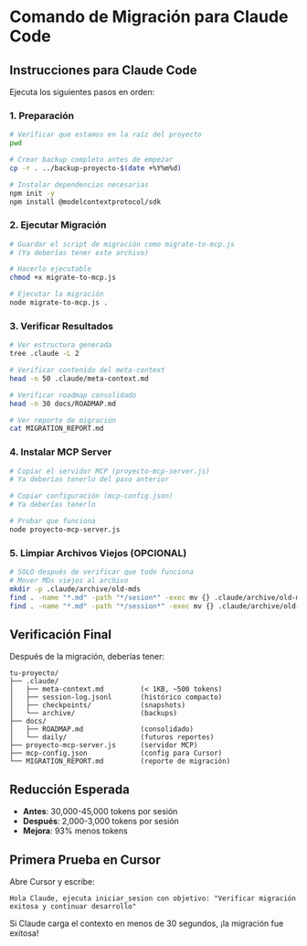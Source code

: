 # Comando de Migración para Claude Code

## Instrucciones para Claude Code

Ejecuta los siguientes pasos en orden:

### 1. Preparación
```bash
# Verificar que estamos en la raíz del proyecto
pwd

# Crear backup completo antes de empezar
cp -r . ../backup-proyecto-$(date +%Y%m%d)

# Instalar dependencias necesarias
npm init -y
npm install @modelcontextprotocol/sdk
```

### 2. Ejecutar Migración
```bash
# Guardar el script de migración como migrate-to-mcp.js
# (Ya deberías tener este archivo)

# Hacerlo ejecutable
chmod +x migrate-to-mcp.js

# Ejecutar la migración
node migrate-to-mcp.js .
```

### 3. Verificar Resultados
```bash
# Ver estructura generada
tree .claude -L 2

# Verificar contenido del meta-context
head -n 50 .claude/meta-context.md

# Verificar roadmap consolidado
head -n 30 docs/ROADMAP.md

# Ver reporte de migración
cat MIGRATION_REPORT.md
```

### 4. Instalar MCP Server
```bash
# Copiar el servidor MCP (proyecto-mcp-server.js)
# Ya deberías tenerlo del paso anterior

# Copiar configuración (mcp-config.json)
# Ya deberías tenerlo

# Probar que funciona
node proyecto-mcp-server.js
```

### 5. Limpiar Archivos Viejos (OPCIONAL)
```bash
# SOLO después de verificar que todo funciona
# Mover MDs viejos al archivo
mkdir -p .claude/archive/old-mds
find . -name "*.md" -path "*/sesion*" -exec mv {} .claude/archive/old-mds/ \;
find . -name "*.md" -path "*/session*" -exec mv {} .claude/archive/old-mds/ \;
```

## Verificación Final

Después de la migración, deberías tener:

```
tu-proyecto/
├── .claude/
│   ├── meta-context.md         (< 1KB, ~500 tokens)
│   ├── session-log.jsonl       (histórico compacto)
│   ├── checkpoints/            (snapshots)
│   └── archive/                (backups)
├── docs/
│   ├── ROADMAP.md              (consolidado)
│   └── daily/                  (futuros reportes)
├── proyecto-mcp-server.js      (servidor MCP)
├── mcp-config.json             (config para Cursor)
└── MIGRATION_REPORT.md         (reporte de migración)
```

## Reducción Esperada

- **Antes**: 30,000-45,000 tokens por sesión
- **Después**: 2,000-3,000 tokens por sesión
- **Mejora**: 93% menos tokens

## Primera Prueba en Cursor

Abre Cursor y escribe:
```
Hola Claude, ejecuta iniciar_sesion con objetivo: "Verificar migración exitosa y continuar desarrollo"
```

Si Claude carga el contexto en menos de 30 segundos, ¡la migración fue exitosa!